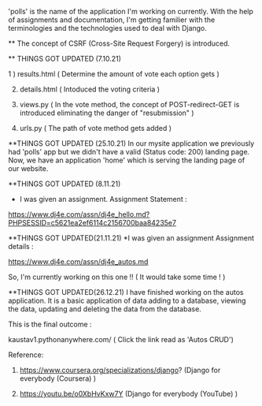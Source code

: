 'polls' is the name of the application I'm working on currently. 
With the help of assignments and documentation, I'm getting familier with the terminologies and the technologies used to deal with Django.


** The concept of CSRF (Cross-Site Request Forgery) is introduced. 

** THINGS GOT UPDATED (7.10.21)

1 ) results.html ( Determine the amount of vote each option gets )

2) details.html ( Intoduced the voting criteria )

3) views.py ( In the vote method, the concept of POST-redirect-GET is introduced eliminating the danger of "resubmission" )

4) urls.py ( The path of vote method gets added )


**THINGS GOT UPDATED (25.10.21)
In our mysite application we previously had 'polls' app but we didn't have a valid (Status code: 200) landing page. 
Now, we have an application 'home' which is serving the landing page of our website. 



**THINGS GOT UPDATED (8.11.21)
* I was given an assignment.
Assignment Statement : 

https://www.dj4e.com/assn/dj4e_hello.md?PHPSESSID=c5621ea2ef6114c2156700baa84235e7 



**THINGS GOT UPDATED(21.11.21)
*I was given an assignment
Assignment details : 

https://www.dj4e.com/assn/dj4e_autos.md

So, I'm currently working on this one !! ( It would take some time ! )

**THINGS GOT UPDATED(26.12.21)
I have finished working on the autos application.
It is a basic application of data adding to a database, viewing the data, updating and deleting the data from the database. 

This is the final outcome : 

kaustav1.pythonanywhere.com/ ( Click the link read as 'Autos CRUD')



Reference: 

1) https://www.coursera.org/specializations/django? (Django for everybody (Coursera) )

2) https://youtu.be/o0XbHvKxw7Y (Django for everybody (YouTube) )
           
 
